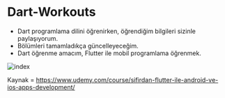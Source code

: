 # Dart-Workouts

* Dart programlama dilini öğrenirken, öğrendiğim bilgileri sizinle paylaşıyorum.
* Bölümleri tamamladıkça güncelleyeceğim.
* Dart öğrenme amacım, Flutter ile mobil programlama öğrenmek.

![index](https://user-images.githubusercontent.com/54184905/87778288-a24c0600-c833-11ea-9e32-c30ffa2e3053.png)

Kaynak = https://www.udemy.com/course/sifirdan-flutter-ile-android-ve-ios-apps-development/
